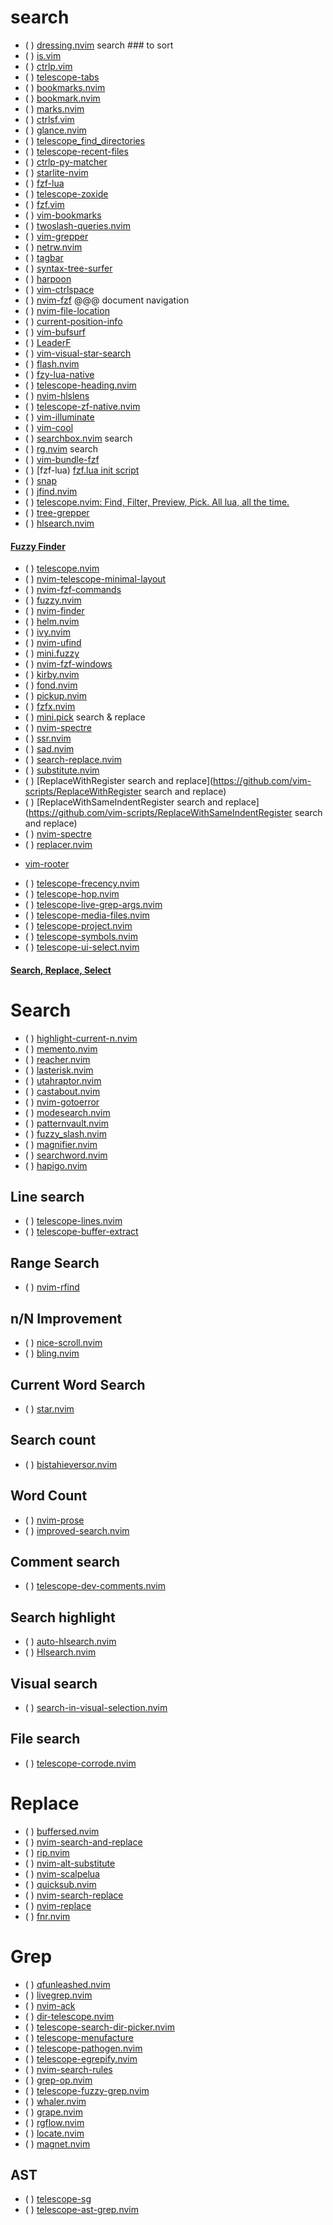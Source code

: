# search

* ( ) [dressing.nvim](https://github.com/stevearc/dressing.nvim)
search ### to sort
* ( ) [is.vim](https://github.com/haya14busa/is.vim)
* ( ) [ctrlp.vim](https://github.com/ctrlpvim/ctrlp.vim)
* ( ) [telescope-tabs](https://github.com/christianchiarulli/telescope-tabs)
* ( ) [bookmarks.nvim](https://github.com/crusj/bookmarks.nvim)
* ( ) [bookmark.nvim](https://github.com/ChristianChiarulli/bookmark.nvim)
* ( ) [marks.nvim](https://github.com/chentoast/marks.nvim)
* ( ) [ctrlsf.vim](https://github.com/dyng/ctrlsf.vim)
* ( ) [glance.nvim](https://github.com/dnlhc/glance.nvim)
* ( ) [telescope_find_directories](https://github.com/artart222/telescope_find_directories)
* ( ) [telescope-recent-files](https://github.com/smartpde/telescope-recent-files)
* ( ) [ctrlp-py-matcher](https://github.com/FelikZ/ctrlp-py-matcher)
* ( ) [starlite-nvim](https://github.com/ironhouzi/starlite-nvim)
* ( ) [fzf-lua](https://github.com/ibhagwan/fzf-lua)
* ( ) [telescope-zoxide](https://github.com/jvgrootveld/telescope-zoxide)
* ( ) [fzf.vim](https://github.com/junegunn/fzf.vim)
* ( ) [vim-bookmarks](https://github.com/MattesGroeger/vim-bookmarks)
* ( ) [twoslash-queries.nvim](https://github.com/marilari88/twoslash-queries.nvim)
* ( ) [vim-grepper](https://github.com/mhinz/vim-grepper)
* ( ) [netrw.nvim](https://github.com/prichrd/netrw.nvim)
* ( ) [tagbar](https://github.com/preservim/tagbar)
* ( ) [syntax-tree-surfer](https://github.com/ziontee113/syntax-tree-surfer)
* ( ) [harpoon](https://github.com/ThePrimeagen/harpoon)
* ( ) [vim-ctrlspace](https://github.com/vim-ctrlspace/vim-ctrlspace)
* ( ) [nvim-fzf](https://github.com/vijaymarupudi/nvim-fzf)
@@@ document navigation
* ( ) [nvim-file-location](https://github.com/diegoulloao/nvim-file-location)
* ( ) [current-position-info](https://yutkat.github.io/my-neovim-pluginlist/#current-position-info)
* ( ) [vim-bufsurf](https://github.com/ton/vim-bufsurf)
* ( ) [LeaderF](https://github.com/Yggdroot/LeaderF)
* ( ) [vim-visual-star-search](https://github.com/bronson/vim-visual-star-search)
* ( ) [flash.nvim](https://github.com/folke/flash.nvim)
* ( ) [fzy-lua-native](https://github.com/romgrk/fzy-lua-native)
* ( ) [telescope-heading.nvim](https://github.com/crispgm/telescope-heading.nvim)
* ( ) [nvim-hlslens](https://github.com/kevinhwang91/nvim-hlslens)
* ( ) [telescope-zf-native.nvim](https://github.com/natecraddock/telescope-zf-native.nvim)
* ( ) [vim-illuminate](https://github.com/RRethy/vim-illuminate)
* ( ) [vim-cool](https://github.com/romainl/vim-cool)
* ( ) [searchbox.nvim](https://github.com/VonHeikemen/searchbox.nvim) search
* ( ) [rg.nvim](https://github.com/winston0410/rg.nvim) search
* ( ) [vim-bundle-fzf](https://github.com/Traap/vim-bundle-fzf)
* ( ) [fzf-lua)  [fzf.lua init script](https://github.com/ibhagwan/fzf-lua/blob/main/scripts/mini.sh)
* ( ) [snap](https://github.com/camspiers/snap)
* ( ) [jfind.nvim](https://github.com/jake-stewart/jfind.nvim)
* ( ) [telescope.nvim: Find, Filter, Preview, Pick. All lua, all the time.](http://neovimcraft.com/plugin/nvim-telescope/telescope.nvim/index.html)
* ( ) [tree-grepper](https://github.com/BrianHicks/tree-grepper)
* ( ) [hlsearch.nvim](https://github.com/nvimdev/hlsearch.nvim)

#### [Fuzzy Finder](https://yutkat.github.io/my-neovim-pluginlist/#fuzzy-finder)

* ( ) [telescope.nvim](https://github.com/nvim-telescope/telescope.nvim)
* ( ) [nvim-telescope-minimal-layout](https://github.com/josa42/nvim-telescope-minimal-layout)
* ( ) [nvim-fzf-commands](https://github.com/vijaymarupudi/nvim-fzf-commands)
* ( ) [fuzzy.nvim](https://github.com/amirrezaask/fuzzy.nvim)
* ( ) [nvim-finder](https://github.com/RishabhRD/nvim-finder)
* ( ) [helm.nvim](https://github.com/shoumodip/helm.nvim)
* ( ) [ivy.nvim](https://github.com/AdeAttwood/ivy.nvim)
* ( ) [nvim-ufind](https://github.com/beardedsakimonkey/nvim-ufind)
* ( ) [mini.fuzzy](https://github.com/echasnovski/mini.fuzzy)
* ( ) [nvim-fzf-windows](https://github.com/cpkio/nvim-fzf-windows)
* ( ) [kirby.nvim](https://github.com/romgrk/kirby.nvim)
* ( ) [fond.nvim](https://github.com/haolian9/fond.nvim)
* ( ) [pickup.nvim](https://github.com/tani/pickup.nvim)
* ( ) [fzfx.nvim](https://github.com/linrongbin16/fzfx.nvim)
* ( ) [mini.pick](https://github.com/echasnovski/mini.pick)
search & replace
* ( ) [nvim-spectre](https://github.com/nvim-pack/nvim-spectre)
* ( ) [ssr.nvim](https://github.com/cshuaimin/ssr.nvim)
* ( ) [sad.nvim](https://github.com/ray-x/sad.nvim)
* ( ) [search-replace.nvim](https://github.com/roobert/search-replace.nvim)
* ( ) [substitute.nvim](https://github.com/gbprod/substitute.nvim)
* ( ) [ReplaceWithRegister search and replace](https://github.com/vim-scripts/ReplaceWithRegister search and replace)
* ( ) [ReplaceWithSameIndentRegister search and replace](https://github.com/vim-scripts/ReplaceWithSameIndentRegister search and replace)
* ( ) [nvim-spectre](https://github.com/windwp/nvim-spectre)
* ( ) [replacer.nvim](https://github.com/gabrielpoca/replacer.nvim)
 - [vim-rooter](https://github.com/airblade/vim-rooter)
* ( ) [telescope-frecency.nvim](https://github.com/nvim-telescope/telescope-frecency.nvim)
* ( ) [telescope-hop.nvim](https://github.com/nvim-telescope/telescope-hop.nvim)
* ( ) [telescope-live-grep-args.nvim](https://github.com/nvim-telescope/telescope-live-grep-args.nvim)
* ( ) [telescope-media-files.nvim](https://github.com/nvim-telescope/telescope-media-files.nvim)
* ( ) [telescope-project.nvim](https://github.com/nvim-telescope/telescope-project.nvim)
* ( ) [telescope-symbols.nvim](https://github.com/nvim-telescope/telescope-symbols.nvim)
* ( ) [telescope-ui-select.nvim](https://github.com/nvim-telescope/telescope-ui-select.nvim)

#### [Search, Replace, Select](https://yutkat.github.io/my-neovim-pluginlist/#search-replace-select)

# Search

* ( ) [highlight-current-n.nvim](https://github.com/rktjmp/highlight-current-n.nvim)
* ( ) [memento.nvim](https://github.com/gaborvecsei/memento.nvim)
* ( ) [reacher.nvim](https://github.com/notomo/reacher.nvim)
* ( ) [lasterisk.nvim](https://github.com/rapan931/lasterisk.nvim)
* ( ) [utahraptor.nvim](https://github.com/rapan931/utahraptor.nvim)
* ( ) [castabout.nvim](https://github.com/nat-418/castabout.nvim)
* ( ) [nvim-gotoerror](https://github.com/ArnauPrat/nvim-gotoerror)
* ( ) [modesearch.nvim](https://github.com/monaqa/modesearch.nvim)
* ( ) [patternvault.nvim](https://github.com/MaximilianLloyd/patternvault.nvim)
* ( ) [fuzzy_slash.nvim](https://github.com/IndianBoy42/fuzzy_slash.nvim)
* ( ) [magnifier.nvim](https://github.com/fsantand/magnifier.nvim)
* ( ) [searchword.nvim](https://github.com/barklan/searchword.nvim)
* ( ) [hapigo.nvim](https://github.com/SDGLBL/hapigo.nvim)

## Line search

* ( ) [telescope-lines.nvim](https://github.com/neanias/telescope-lines.nvim)
* ( ) [telescope-buffer-extract](https://github.com/jtroo/telescope-buffer-extract)

## Range Search

* ( ) [nvim-rfind](https://github.com/Ajnasz/nvim-rfind)

## n/N Improvement

* ( ) [nice-scroll.nvim](https://github.com/shiradofu/nice-scroll.nvim)
* ( ) [bling.nvim](https://github.com/ivyl/bling.nvim)

## Current Word Search

* ( ) [star.nvim](https://github.com/loqusion/star.nvim)

## Search count

* ( ) [bistahieversor.nvim](https://github.com/rapan931/bistahieversor.nvim)

## Word Count

* ( ) [nvim-prose](https://github.com/skwee357/nvim-prose)
* ( ) [improved-search.nvim](https://github.com/backdround/improved-search.nvim)

## Comment search

* ( ) [telescope-dev-comments.nvim](https://github.com/ram02z/telescope-dev-comments.nvim)

## Search highlight

* ( ) [auto-hlsearch.nvim](https://github.com/asiryk/auto-hlsearch.nvim)
* ( ) [Hlsearch.nvim](https://github.com/aklk1ng/Hlsearch.nvim)

## Visual search

* ( ) [search-in-visual-selection.nvim](https://github.com/bagohart/search-in-visual-selection.nvim)

## File search

* ( ) [telescope-corrode.nvim](https://github.com/fdschmidt93/telescope-corrode.nvim)

# Replace

* ( ) [buffersed.nvim](https://github.com/Blackmorse/buffersed.nvim)
* ( ) [nvim-search-and-replace](https://github.com/s1n7ax/nvim-search-and-replace)
* ( ) [rip.nvim](https://github.com/lucaspellegrinelli/rip.nvim)
* ( ) [nvim-alt-substitute](https://github.com/chrisgrieser/nvim-alt-substitute)
* ( ) [nvim-scalpelua](https://github.com/deponian/nvim-scalpelua)
* ( ) [quicksub.nvim](https://github.com/Sett17/quicksub.nvim)
* ( ) [nvim-search-replace](https://github.com/t-hg/nvim-search-replace)
* ( ) [nvim-replace](https://github.com/srpmtt/nvim-replace)
* ( ) [fnr.nvim](https://github.com/ctimmins96/fnr.nvim)

# Grep

* ( ) [qfunleashed.nvim](https://github.com/lmenou/qfunleashed.nvim)
* ( ) [livegrep.nvim](https://github.com/nathanmsmith/livegrep.nvim)
* ( ) [nvim-ack](https://github.com/wwcd/nvim-ack)
* ( ) [dir-telescope.nvim](https://github.com/princejoogie/dir-telescope.nvim)
* ( ) [telescope-search-dir-picker.nvim](https://github.com/smilovanovic/telescope-search-dir-picker.nvim)
* ( ) [telescope-menufacture](https://github.com/molecule-man/telescope-menufacture)
* ( ) [telescope-pathogen.nvim](https://github.com/brookhong/telescope-pathogen.nvim)
* ( ) [telescope-egrepify.nvim](https://github.com/fdschmidt93/telescope-egrepify.nvim)
* ( ) [nvim-search-rules](https://github.com/napisani/nvim-search-rules)
* ( ) [grep-op.nvim](https://github.com/mertzt89/grep-op.nvim)
* ( ) [telescope-fuzzy-grep.nvim](https://github.com/Sduby22/telescope-fuzzy-grep.nvim)
* ( ) [whaler.nvim](https://github.com/SalOrak/whaler.nvim)
* ( ) [grape.nvim](https://github.com/Sharonex/grape.nvim)
* ( ) [rgflow.nvim](https://github.com/mangelozzi/rgflow.nvim)
* ( ) [locate.nvim](https://github.com/ctfrancia/locate.nvim)
* ( ) [magnet.nvim](https://github.com/rsreimer/magnet.nvim)

## AST

* ( ) [telescope-sg](https://github.com/Marskey/telescope-sg)
* ( ) [telescope-ast-grep.nvim](https://github.com/ray-x/telescope-ast-grep.nvim)

